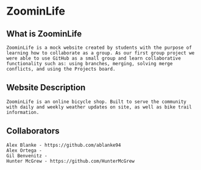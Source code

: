 # ZoominLife

## What is ZoominLife

```
ZoominLife is a mock website created by students with the purpose of learning how to collaborate as a group. As our first group project we were able to use GitHub as a small group and learn collaborative functionality such as: using branches, merging, solving merge conflicts, and using the Projects board. 
```

## Website Description

```
ZoominLife is an online bicycle shop. Built to serve the community with daily and weekly weather updates on site, as well as bike trail information. 
```

## Collaborators 

```
Alex Blanke - https://github.com/ablanke94
Alex Ortega - 
Gil Benvenitz - 
Hunter McGrew - https://github.com/HunterMcGrew
```